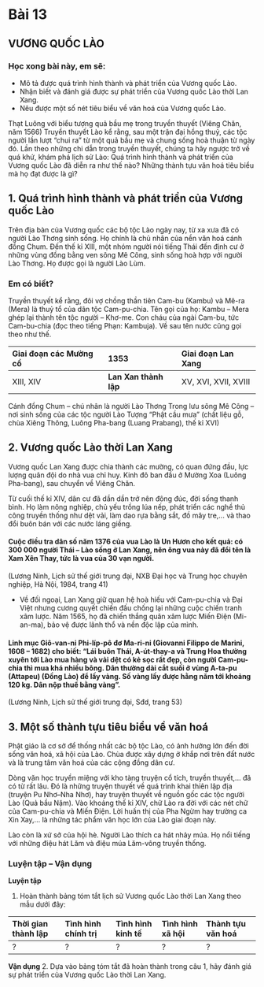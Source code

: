 # Bài 13
## VƯƠNG QUỐC LÀO

### Học xong bài này, em sẽ:
*   Mô tả được quá trình hình thành và phát triển của Vương quốc Lào.
*   Nhận biết và đánh giá được sự phát triển của Vương quốc Lào thời Lan Xang.
*   Nêu được một số nét tiêu biểu về văn hoá của Vương quốc Lào.

Thạt Luông với biểu tượng quả bầu mẹ trong truyền thuyết (Viêng Chăn, năm 1566)
Truyền thuyết Lào kể rằng, sau một trận đại hồng thuỷ, các tộc người lần lượt “chui ra” từ một quả bầu mẹ và chung sống hoà thuận từ ngày đó. Lần theo những chi dẫn trong truyền thuyết, chúng ta hãy ngược trở về quá khứ, khám phá lịch sử Lào: Quá trình hình thành và phát triển của Vương quốc Lào đã diễn ra như thế nào? Những thành tựu văn hoá tiêu biểu mà họ đạt được là gì?

## 1. Quá trình hình thành và phát triển của Vương quốc Lào

Trên địa bàn của Vương quốc các bộ tộc Lào ngày nay, từ xa xưa đã có người Lào Thơng sinh sống. Họ chính là chủ nhân của nền văn hoá cánh đồng Chum. Đến thế kỉ XIII, một nhóm người nói tiếng Thái đến định cư ở những vùng đồng bằng ven sông Mê Công, sinh sống hoà hợp với người Lào Thơng. Họ được gọi là người Lào Lùm.

### Em có biết?

Truyền thuyết kể rằng, đôi vợ chồng thần tiên Cam-bu (Kambu) và Mê-ra (Mera) là thuỷ tổ của dân tộc Cam-pu-chia. Tên gọi của họ: Kambu – Mera ghép lại thành tên tộc người – Khơ-me. Con cháu của ngài Cam-bu, tức Cam-bu-chia (đọc theo tiếng Phạn: Kambuja). Về sau tên nước cũng gọi theo như thế.

| Giai đoạn các Mường cổ | 1353 | Giai đoạn Lan Xang |
| :-------------------- |:-- |:---- |
| XIII, XIV         | **Lan Xan thành lập**      | XV, XVI, XVII, XVIII |

Cánh đồng Chum – chú nhân là người Lào Thơng
Trong lưu sông Mê Công – nơi sinh sống của các tộc người Lào
Tượng “Phật cầu mưa” (chất liệu gỗ, chùa Xiêng Thông, Luông Pha-bang (Luang Prabang), thế kỉ XVI)

## 2. Vương quốc Lào thời Lan Xang

Vương quốc Lan Xang được chia thành các mường, có quan đứng đầu, lực lượng quân đội do nhà vua chỉ huy. Kinh đô ban đầu ở Mường Xoa (Luông Pha-bang), sau chuyển về Viêng Chăn.

Từ cuối thế kỉ XIV, dân cư đã dần dần trở nên đông đúc, đời sống thanh bình. Họ làm nông nghiệp, chủ yếu trồng lúa nếp, phát triển các nghề thủ công truyền thống như dệt vải, làm dao rựa bằng sắt, đồ mây tre,... và thao đổi buôn bán với các nước láng giềng.

#### Cuộc điều tra dân số năm 1376 của vua Lào là Un Hươn cho kết quả: có 300 000 người Thái – Lào sống ở Lan Xang, nên ông vua này đã đổi tên là Xam Xên Thay, tức là vua của 30 vạn người.
(Lương Ninh, Lịch sử thế giới trung đại, NXB Đại học và Trung học chuyên nghiệp, Hà Nội, 1984, trang 41)

*   Về đối ngoại, Lan Xang giữ quan hệ hoà hiếu với Cam-pu-chia và Đại Việt nhưng cương quyết chiến đấu chống lại những cuộc chiến tranh xâm lược. Năm 1565, họ đã chiến thắng quân xâm lược Miến Điện (Mi-an-ma), bảo vệ được lãnh thổ và nền độc lập của mình.

#### Linh mục Giô-van-ni Phi-líp-pô đơ Ma-ri-ni (Giovanni Filippo de Marini, 1608 – 1682) cho biết: “Lái buôn Thái, A-út-thay-a và Trung Hoa thường xuyên tới Lào mua hàng và vải dệt có kẻ sọc rất đẹp, còn người Cam-pu-chia thì mua khá nhiều bông. Dân thường dài cắt suối ở vùng A-ta-pu (Attapeu) (Đồng Lào) để lấy vàng. Số vàng lấy được hằng năm tới khoảng 120 kg. Dân nộp thuế bằng vàng”.
(Lương Ninh, Lịch sử thế giới trung đại, Sđd, trang 53)

## 3. Một số thành tựu tiêu biểu về văn hoá

Phật giáo là cơ sở để thống nhất các bộ tộc Lào, có ảnh hưởng lớn đến đời sống văn hoá, xã hội của Lào. Chùa được xây dựng ở khắp nơi trên đất nước và là trung tâm văn hoá của các cộng đồng dân cư.

Dòng văn học truyền miệng với kho tàng truyện cổ tích, truyền thuyết,... đã có từ rất lâu. Đó là những truyện thuyết về quá trình khai thiên lập địa (truyện Pu Nhơ–Nha Nhơ), hay truyện thuyết về nguồn gốc các tộc người Lào (Quả bầu Nặm).
Vào khoảng thế kỉ XIV, chữ Lào ra đời với các nét chữ của Cam-pu-chia và Miến Điện. Lời huấn thị của Pha Ngừm hay trường ca Xin Xay,... là những tác phẩm văn học lớn của Lào giai đoạn này.

Lào còn là xứ sở của hội hè. Người Lào thích ca hát nhảy múa. Họ nổi tiếng với những điệu hát Lăm và điệu múa Lăm-vông truyền thống.

### Luyện tập – Vận dụng

**Luyện tập**
1. Hoàn thành bảng tóm tắt lịch sử Vương quốc Lào thời Lan Xang theo mẫu dưới đây:

| Thời gian thành lập | Tình hình chính trị | Tình hình kinh tế | Tình hình xã hội | Thành tựu văn hoá |
| :------------------ | :----------------- | :---------------- | :---------------- | :---------------- |
| ?                   | ?                  | ?                 | ?                 | ?                 |

**Vận dụng**
2. Dựa vào bảng tóm tắt đã hoàn thành trong câu 1, hãy đánh giá sự phát triển của Vương quốc Lào thời Lan Xang.
